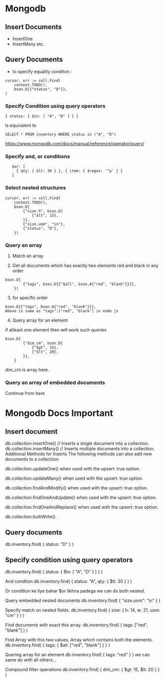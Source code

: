 # Mongodb

## Insert Documents

- InsertOne
- InsertMany etc.

## Query Documents

- to specify equality conditon <field>:<value>

```
cursor, err := coll.Find(
	context.TODO(),
	bson.D{{"status", "D"}},
)
```

### Specify Condition using query operators

```
{ status: { $in: [ "A", "D" ] } }
```

Is equivalent to 

`SELECT * FROM inventory WHERE status in ("A", "D")`

https://www.mongodb.com/docs/manual/reference/operator/query/

### Specify and, or conditions

```
   $or: [
     { qty: { $lt: 30 } }, { item: { $regex: '^p' } }
   ]
```

### Select nested structures

```
cursor, err := coll.Find(
	context.TODO(),
	bson.D{
		{"size.h", bson.D{
			{"$lt", 15},
		}},
		{"size.uom", "in"},
		{"status", "D"},
	})
```
### Query an array

1. Match an array



2. Get all documents which has exactly two elements red and black in any order

```
bson.D{
		{"tags", bson.D{{"$all", bson.A{"red", "blank"}}}},
	})
```

3. for specific order

```
bson.D{{"tags", bson.A{"red", "blank"}}},
Above is same as "tags":["red", "black"] in node js
```

4. Query array for an element

if atleast one element then will work such queries

```
bson.D{
		{"dim_cm", bson.D{
			{"$gt", 15},
			{"$lt", 20},
		}},
	}
```

dim_cm is array here.

### Query an array of embedded documents

Continue from here


# Mongodb Docs Important


## Insert document 

db.collection.insertOne() // Inserts a single document into a
collection.
db.collection.insertMany() // Inserts multiple documents into a collection.
Additional Methods for Inserts
The following methods can also add new documents to a collection:

db.collection.updateOne() when used with the upsert: true option.

db.collection.updateMany() when used with the upsert: true option.

db.collection.findAndModify() when used with the upsert: true option.

db.collection.findOneAndUpdate() when used with the upsert: true option.

db.collection.findOneAndReplace() when used with the upsert: true option.

db.collection.bulkWrite().

## Query documents

db.inventory.find( { status: "D" } )

## Specify condition using query operators
db.inventory.find( { status: { $in: [ "A", "D" ] } } )

And condtion
db.inventory.find( { status: "A", qty: { $lt: 30 } } )

Or condition ke liye bahar $or likhna padega
we can do both nested.

Query embedded nested documents
db.inventory.find( { "size.uom": "in" } )

Specify match on nested fields.
db.inventory.find( { size: { h: 14, w: 21, uom: "cm" } } )

Find documents with exact this array.
db.inventory.find( { tags: ["red", "blank"] } )

Find Array with this two values, Array which contains both the elements.
db.inventory.find( { tags: { $all: ["red", "blank"] } } )


Quering array for an element
db.inventory.find( { tags: "red" } )
we can same do with all others...

Compound filter operations
db.inventory.find( { dim_cm: { $gt: 15, $lt: 20 } } )


